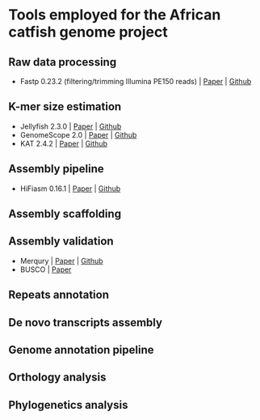 # Tools employed for the African catfish genome project

## Raw data processing
- Fastp 0.23.2 (filtering/trimming Illumina PE150 reads) | [Paper](https://doi.org/10.1093/bioinformatics/bty560) | [Github](https://github.com/OpenGene/fastp)

## K-mer size estimation

- Jellyfish 2.3.0 | [Paper](https://pubmed.ncbi.nlm.nih.gov/21217122/) | [Github](https://github.com/gmarcais/Jellyfish/tree/develop/swig)
- GenomeScope 2.0 | [Paper](https://www.nature.com/articles/s41467-020-14998-3) | [Github](https://github.com/tbenavi1/genomescope2.0)
- KAT 2.4.2 | [Paper](https://www.ncbi.nlm.nih.gov/pmc/articles/PMC5408915/) | [Github](https://github.com/TGAC/KAT)

## Assembly pipeline

- HiFiasm 0.16.1 | [Paper](https://doi.org/10.1038/s41592-020-01056-5) | [Github](https://github.com/chhylp123/hifiasm)

## Assembly scaffolding

## Assembly validation

- Merqury | [Paper](https://genomebiology.biomedcentral.com/articles/10.1186/s13059-020-02134-9) | [Github](https://github.com/marbl/merqury)
- BUSCO | [Paper](https://www.ncbi.nlm.nih.gov/pmc/articles/PMC8476166/)

## Repeats annotation

## De novo transcripts assembly

## Genome annotation pipeline

## Orthology analysis


## Phylogenetics analysis

